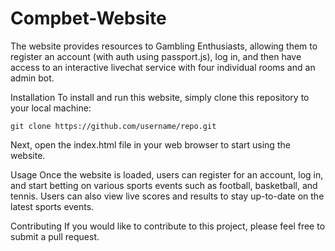 # Compbet-Website

The website provides resources to Gambling Enthusiasts, allowing them to register an account (with auth using passport.js), log in, and then have access to an interactive livechat service with four individual rooms and an admin bot. 

Installation
To install and run this website, simply clone this repository to your local machine:

``` git clone https://github.com/username/repo.git ```

Next, open the index.html file in your web browser to start using the website.

Usage
Once the website is loaded, users can register for an account, log in, and start betting on various sports events such as football, basketball, and tennis. Users can also view live scores and results to stay up-to-date on the latest sports events.

Contributing
If you would like to contribute to this project, please feel free to submit a pull request.
